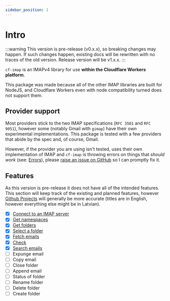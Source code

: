 ```yaml
---
sidebar_position: 1
---
```


# Intro

:::warning
This version is pre-release (v0.x.x), so breaking changes may happen. If such changes happen, existing docs will be rewritten with no traces of the old version. Release version will be v1.x.x.
:::

`cf-imap` is an IMAPv4 library for use **within the Cloudflare Workers platform**.

This package was made because all of the other IMAP libraries are built for NodeJS, and Cloudflare Workers even with node compatibility turned does not support them.

## Provider support

Most providers stick to the two IMAP specifications (`RFC 3501` and `RFC 9051`), however some (notably Gmail with `gimap`) have their own experimental implementations. This package is tested with a few providers that abide by the spec and, of course, Gmail.

However, if the provider you are using isn't tested, uses their own implementation of IMAP and `cf-imap` is throwing errors on things that *should work* (see: [Errors](./error_handling)), please [raise an issue on GitHub](https://github.com/Exerra/cf-imap/issues) so I can promptly fix it.

## Features

As this version is pre-release it does not have all of the intended features. This section will keep track of the existing and planned features, however [Github Projects](https://github.com/users/Exerra/projects/3) will generally be more accurate (titles are in English, however everything else might be in Latvian).

- [x] [Connect to an IMAP server](./init)
- [x] [Get namespaces](./namespaces)
- [x] [Get folders](./folders/get)
- [x] [Select a folder](./folders/select)
- [x] [Fetch emails](./emails/fetch)
- [x] [Check](./check)
- [x] [Search emails](./emails/search)
- [ ] Expunge email
- [ ] Copy email
- [ ] Close folder
- [ ] Append email
- [ ] Status of folder
- [ ] Rename folder
- [ ] Delete folder
- [ ] Create folder
